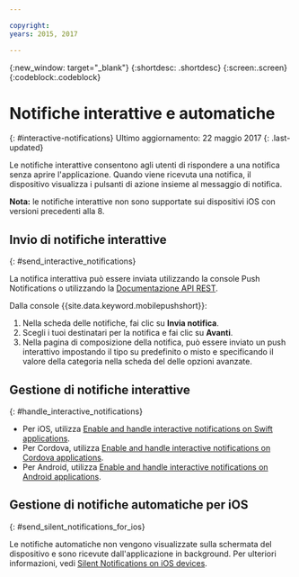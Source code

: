```yaml
---

copyright:
years: 2015, 2017

---
```


{:new_window: target="_blank"}
{:shortdesc: .shortdesc}
{:screen:.screen}
{:codeblock:.codeblock}

# Notifiche interattive e automatiche  
{: #interactive-notifications}
Ultimo aggiornamento: 22 maggio 2017
{: .last-updated}

Le notifiche interattive consentono agli utenti di rispondere a una notifica senza aprire l'applicazione. Quando viene ricevuta una notifica, il dispositivo visualizza i pulsanti di azione insieme al messaggio di notifica. 

**Nota:** le notifiche interattive non sono supportate sui dispositivi iOS con versioni precedenti alla 8. 

## Invio di notifiche interattive
{: #send_interactive_notifications}

La notifica interattiva può essere inviata utilizzando la console Push Notifications o utilizzando la [Documentazione API REST](push_restapi.html).

Dalla console {{site.data.keyword.mobilepushshort}}: 

1. Nella scheda delle notifiche, fai clic su **Invia notifica**. 
2. Scegli i tuoi destinatari per la notifica e fai clic su **Avanti**. 
3. Nella pagina di composizione della notifica, può essere inviato un push interattivo impostando il tipo su predefinito o misto e specificando il valore della categoria nella scheda del delle opzioni avanzate. 

## Gestione di notifiche interattive 
{: #handle_interactive_notifications}

- Per iOS, utilizza [Enable and handle interactive notifications on Swift applications](https://github.com/ibm-bluemix-mobile-services/bms-clientsdk-swift-push/tree/Doc#enable-interactive-push-notifications).
- Per Cordova, utilizza [Enable and handle interactive notifications on Cordova applications](https://github.com/ibm-bluemix-mobile-services/bms-clientsdk-cordova-plugin-push/tree/Doc#enable-interactive-push-notifications).
- Per Android, utilizza [Enable and handle interactive notifications on Android applications](https://github.com/ibm-bluemix-mobile-services/bms-clientsdk-android-push/tree/Doc#enable-interactive-push-notifications).


## Gestione di notifiche automatiche per iOS
{: #send_silent_notifications_for_ios}

Le notifiche automatiche non vengono visualizzate sulla schermata del dispositivo e sono ricevute dall'applicazione in background. Per ulteriori informazioni, vedi [Silent Notifications on iOS devices](https://github.com/ibm-bluemix-mobile-services/bms-clientsdk-swift-push/tree/Doc#silent-notification).
